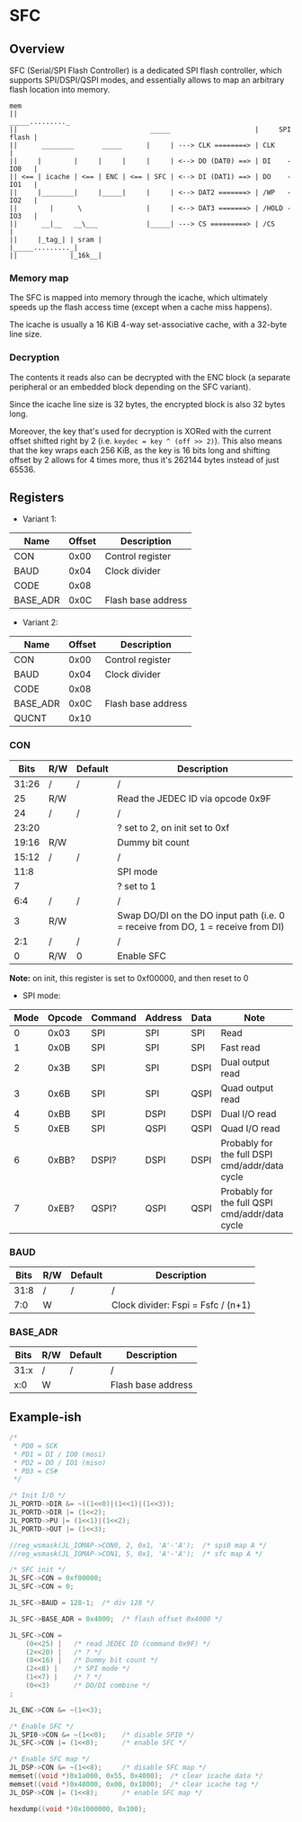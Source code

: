 # SFC

## Overview

SFC (Serial/SPI Flash Controller) is a dedicated SPI flash controller,
which supports SPI/DSPI/QSPI modes, and essentially allows to map an arbitrary flash location into memory.

```
mem
||                                                            _____........._
||                                 _____                     |     SPI flash |
||      ________       _____      |     | ---> CLK ========> | CLK           |
||     |        |     |     |     |     | <--> DO (DAT0) ==> | DI    - IO0   |
|| <== | icache | <== | ENC | <== | SFC | <--> DI (DAT1) ==> | DO    - IO1   |
||     |________|     |_____|     |     | <--> DAT2 =======> | /WP   - IO2   |
||        |      \                |     | <--> DAT3 =======> | /HOLD - IO3   |
||      __|__   __\___            |_____| ---> CS =========> | /CS           |
||     |_tag_| | sram |                                      |_____........._|
||             |_16k__|
```

### Memory map

The SFC is mapped into memory through the icache, which ultimately speeds up the flash access time (except when a cache miss happens).

The icache is usually a 16 KiB 4-way set-associative cache, with a 32-byte line size.

### Decryption

The contents it reads also can be decrypted with the ENC block
(a separate peripheral or an embedded block depending on the SFC variant).

Since the icache line size is 32 bytes, the encrypted block is also 32 bytes long.

Moreover, the key that's used for decryption is XORed with the current offset shifted right by 2 (i.e. `keydec = key ^ (off >> 2)`).
This also means that the key wraps each 256 KiB, as the key is 16 bits long and shifting offset by 2 allows for 4 times more,
thus it's 262144 bytes instead of just 65536.

## Registers

- Variant 1:

| Name     | Offset | Description        |
|----------|--------|--------------------|
| CON      | 0x00   | Control register   |
| BAUD     | 0x04   | Clock divider      |
| CODE     | 0x08   |                    |
| BASE_ADR | 0x0C   | Flash base address |

- Variant 2:

| Name     | Offset | Description        |
|----------|--------|--------------------|
| CON      | 0x00   | Control register   |
| BAUD     | 0x04   | Clock divider      |
| CODE     | 0x08   |                    |
| BASE_ADR | 0x0C   | Flash base address |
| QUCNT    | 0x10   |                    |

### CON

| Bits  | R/W | Default | Description                       |
|-------|-----|---------|-----------------------------------|
| 31:26 | /   | /       | /                                 |
| 25    | R/W |         | Read the JEDEC ID via opcode 0x9F |
| 24    | /   | /       | /                                 |
| 23:20 |     |         | ? set to 2, on init set to 0xf    |
| 19:16 | R/W |         | Dummy bit count                   |
| 15:12 | /   | /       | /                                 |
| 11:8  |     |         | SPI mode                          |
| 7     |     |         | ? set to 1                        |
| 6:4   | /   | /       | /                                 |
| 3     | R/W |         | Swap DO/DI on the DO input path (i.e. 0 = receive from DO, 1 = receive from DI) |
| 2:1   | /   | /       | /                                 |
| 0     | R/W | 0       | Enable SFC                        |

**Note:** on init, this register is set to 0xf00000, and then reset to 0

- SPI mode:

| Mode | Opcode | Command | Address | Data | Note             |
|------|--------|---------|---------|------|------------------|
| 0    | 0x03   | SPI     | SPI     | SPI  | Read             |
| 1    | 0x0B   | SPI     | SPI     | SPI  | Fast read        |
| 2    | 0x3B   | SPI     | SPI     | DSPI | Dual output read |
| 3    | 0x6B   | SPI     | SPI     | QSPI | Quad output read |
| 4    | 0xBB   | SPI     | DSPI    | DSPI | Dual I/O read    |
| 5    | 0xEB   | SPI     | QSPI    | QSPI | Quad I/O read    |
| 6    | 0xBB?  | DSPI?   | DSPI    | DSPI | Probably for the full DSPI cmd/addr/data cycle |
| 7    | 0xEB?  | QSPI?   | QSPI    | QSPI | Probably for the full QSPI cmd/addr/data cycle |

### BAUD

| Bits  | R/W | Default | Description                        |
|-------|-----|---------|------------------------------------|
| 31:8  | /   | /       | /                                  |
| 7:0   | W   |         | Clock divider: Fspi = Fsfc / (n+1) |

### BASE_ADR

| Bits  | R/W | Default | Description        |
|-------|-----|---------|--------------------|
| 31:x  | /   | /       | /                  |
| x:0   | W   |         | Flash base address |

## Example-ish

```c
/*
 * PD0 = SCK
 * PD1 = DI / IO0 (mosi)
 * PD2 = DO / IO1 (miso)
 * PD3 = CS#
 */

/* Init I/O */
JL_PORTD->DIR &= ~((1<<0)|(1<<1)|(1<<3));
JL_PORTD->DIR |= (1<<2);
JL_PORTD->PU |= (1<<1)|(1<<2);
JL_PORTD->OUT |= (1<<3);

//reg_wsmask(JL_IOMAP->CON0, 2, 0x1, 'A'-'A');	/* spi0 map A */
//reg_wsmask(JL_IOMAP->CON1, 5, 0x1, 'A'-'A');	/* sfc map A */

/* SFC init */
JL_SFC->CON = 0xf00000;
JL_SFC->CON = 0;

JL_SFC->BAUD = 128-1;  /* div 128 */

JL_SFC->BASE_ADR = 0x4000;  /* flash offset 0x4000 */

JL_SFC->CON =
    (0<<25) |	/* read JEDEC ID (command 0x9F) */
    (2<<20) |	/* ? */
    (8<<16) |	/* Dummy bit count */
    (2<<8) |	/* SPI mode */
    (1<<7) |	/* ? */
    (0<<3)		/* DO/DI combine */
;

JL_ENC->CON &= ~(1<<3);

/* Enable SFC */
JL_SPI0->CON &= ~(1<<0);	/* disable SPI0 */
JL_SFC->CON |= (1<<0);		/* enable SFC */

/* Enable SFC map */
JL_DSP->CON &= ~(1<<8);		/* disable SFC map */
memset((void *)0x1a000, 0x55, 0x4000);	/* clear icache data */
memset((void *)0x48000, 0x00, 0x1800);	/* clear icache tag */
JL_DSP->CON |= (1<<8);		/* enable SFC map */

hexdump((void *)0x1000000, 0x100);
```
